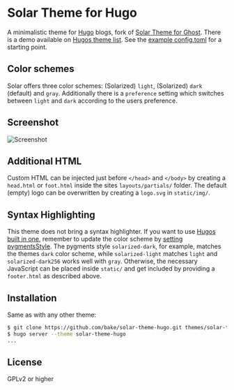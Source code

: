 # Solar Theme for Hugo

A minimalistic theme for [Hugo](https://gohugo.io/) blogs, fork of
[Solar Theme for Ghost](https://github.com/mattvh/solar-theme-ghost). There is a
demo available on
[Hugos theme list](https://themes.gohugo.io/theme/solar-theme-hugo/). See the
[example config.toml](exampleSite/config.toml) for a starting point.

## Color schemes

Solar offers three color schemes: (Solarized) `light`, (Solarized) `dark`
(default) and `gray`. Additionally there is a `preference` setting which
switches between `light` and `dark` according to the users preference.

## Screenshot

![Screenshot](/images/tn.png)

## Additional HTML

Custom HTML can be injected just before `</head>` and `</body>` by creating a
`head.html` or `foot.html` inside the sites `layouts/partials/` folder. The
default (empty) logo can be overwritten by creating a `logo.svg` in
`static/img/`.

## Syntax Highlighting

This theme does not bring a syntax highlighter. If you want to use
[Hugos built in one](https://gohugo.io/content-management/syntax-highlighting/),
remember to update the color scheme by
[setting pygmentsStyle](/exampleSite/config.toml#L4). The pygments style
`solarized-dark`, for example, matches the themes `dark` color scheme, while
`solarized-light` matches `light` and `solarized-dark256` works well with
`gray`. Otherwise, the necessary JavaScript can be placed inside `static/` and
get included by providing a `footer.html` as described above.

## Installation

Same as with any other theme:

```bash
$ git clone https://github.com/bake/solar-theme-hugo.git themes/solar-theme-hugo
$ hugo server --theme solar-theme-hugo
...
```

## License

GPLv2 or higher
